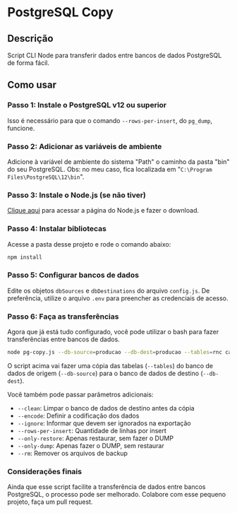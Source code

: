 # PostgreSQL Copy

## Descrição
Script CLI Node para transferir dados entre bancos de dados PostgreSQL de forma fácil.

## Como usar

### Passo 1: Instale o PostgreSQL v12 ou superior

Isso é necessário para que o comando `--rows-per-insert`, do `pg_dump`, funcione.

### Passo 2: Adicionar as variáveis de ambiente

Adicione à variável de ambiente do sistema "Path" o caminho da pasta "bin" do seu PostgreSQL.
Obs: no meu caso, fica localizada em "`C:\Program Files\PostgreSQL\12\bin`".

### Passo 3: Instale o Node.js (se não tiver)

[Clique aqui](https://nodejs.org/en) para acessar a página do Node.js e fazer o download.

### Passo 4: Instalar bibliotecas

Acesse a pasta desse projeto e rode o comando abaixo:

```bash
npm install
```

### Passo 5: Configurar bancos de dados

Edite os objetos `dbSources` e `dbDestinations` do arquivo `config.js`.
De preferência, utilize o arquivo `.env` para preencher as credenciais de acesso.

### Passo 6: Faça as transferências

Agora que já está tudo configurado, você pode utilizar o bash para fazer transferências entre bancos de dados.

```bash
node pg-copy.js --db-source=producao --db-dest=producao --tables=rnc cargos defeitos_causas
```

O script acima vai fazer uma cópia das tabelas (`--tables`) do banco de dados de origem (`--db-source`) para o banco de dados de destino (`--db-dest`).

Você também pode passar parâmetros adicionais:
- `--clean`: Limpar o banco de dados de destino antes da cópia
- `--encode`: Definir a codificação dos dados
- `--ignore`: Informar que devem ser ignorados na exportação
- `--rows-per-insert`: Quantidade de linhas por insert
- `--only-restore`: Apenas restaurar, sem fazer o DUMP
- `--only-dump`: Apenas fazer o DUMP, sem restaurar
- `--rm`: Remover os arquivos de backup

### Considerações finais

Ainda que esse script facilite a transferência de dados entre bancos PostgreSQL, o processo pode ser melhorado.
Colabore com esse pequeno projeto, faça um pull request.